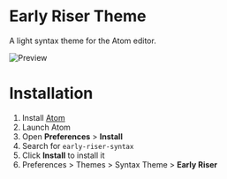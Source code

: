 # Early Riser Theme

A light syntax theme for the Atom editor.

![Preview](https://cdn.rawgit.com/mikemcbride/early-riser-syntax/d342a217/images/preview.png)

# Installation

1.  Install [Atom](https://atom.io/)
2.  Launch Atom
3.  Open **Preferences** > **Install**
4.  Search for `early-riser-syntax`
5.  Click **Install** to install it
6.  Preferences > Themes > Syntax Theme > **Early Riser**
